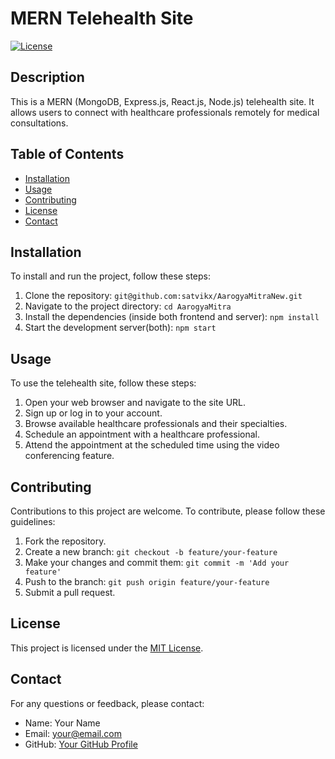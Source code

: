 # MERN Telehealth Site

[![License](https://img.shields.io/badge/license-MIT-blue.svg)](LICENSE)

## Description

This is a MERN (MongoDB, Express.js, React.js, Node.js) telehealth site. It allows users to connect with healthcare professionals remotely for medical consultations.

## Table of Contents

- [Installation](#installation)
- [Usage](#usage)
- [Contributing](#contributing)
- [License](#license)
- [Contact](#contact)

## Installation

To install and run the project, follow these steps:

1. Clone the repository: `git@github.com:satvikx/AarogyaMitraNew.git`
2. Navigate to the project directory: `cd AarogyaMitra`
3. Install the dependencies (inside both frontend and server): `npm install`
4. Start the development server(both): `npm start`

## Usage

To use the telehealth site, follow these steps:

1. Open your web browser and navigate to the site URL.
2. Sign up or log in to your account.
3. Browse available healthcare professionals and their specialties.
4. Schedule an appointment with a healthcare professional.
5. Attend the appointment at the scheduled time using the video conferencing feature.

## Contributing

Contributions to this project are welcome. To contribute, please follow these guidelines:

1. Fork the repository.
2. Create a new branch: `git checkout -b feature/your-feature`
3. Make your changes and commit them: `git commit -m 'Add your feature'`
4. Push to the branch: `git push origin feature/your-feature`
5. Submit a pull request.

## License

This project is licensed under the [MIT License](LICENSE).

## Contact

For any questions or feedback, please contact:

- Name: Your Name
- Email: your@email.com
- GitHub: [Your GitHub Profile](https://github.com/yourusername)
